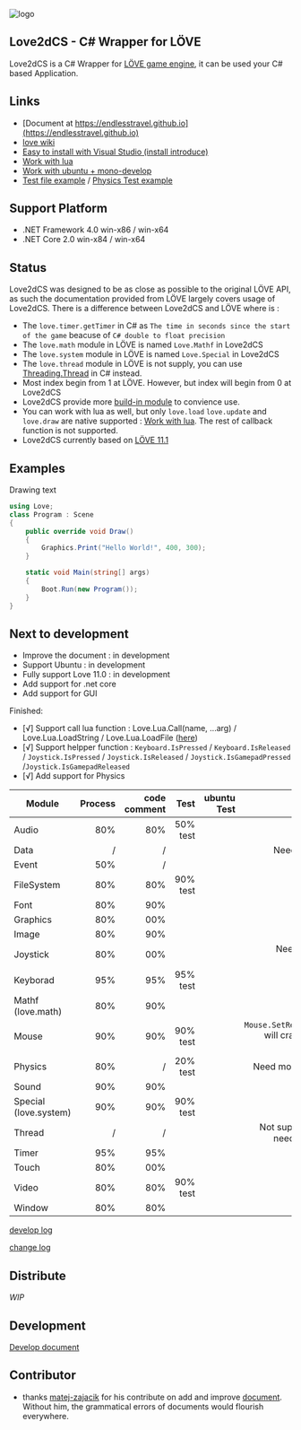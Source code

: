 
![logo](https://github.com/endlesstravel/Love2dCS/raw/master/img/logo.png "logo")

Love2dCS - C# Wrapper for LÖVE
---
Love2dCS is a C# Wrapper for [LÖVE game engine](https://love2d.org/), it can be used your C# based Application.

Links
---
* [Document at https://endlesstravel.github.io](https://endlesstravel.github.io)
* [love wiki](https://love2d.org/wiki/love)
* [Easy to install with Visual Studio (install introduce)](https://endlesstravel.github.io/#/tutorial/01.install)
* [Work with lua](https://endlesstravel.github.io/#/tutorial/05.use-lua)
* [Work with ubuntu + mono-develop](develop.md)
* [Test file example](csharp_src/Program.cs) / [Physics Test example](csharp_test/README.md)

Support Platform
---
* .NET Framework 4.0  win-x86 / win-x64
* .NET Core 2.0 win-x84 / win-x64

Status
---
Love2dCS was designed to be as close as possible to the original LÖVE API, as such the documentation provided from LÖVE largely covers usage of Love2dCS. There is a difference between Love2dCS and LÖVE where is :

* The `love.timer.getTimer` in C# as `The time in seconds since the start of the game` beacuse of `C# double to float precision`
* The `love.math` module in LÖVE is named `Love.Mathf` in Love2dCS
* The `love.system` module in LÖVE is named `Love.Special` in Love2dCS
* The `love.thread` module in LÖVE is not supply, you can use [Threading.Thread](https://docs.microsoft.com/en-us/dotnet/api/system.threading.thread) in C# instead.
* Most index begin from 1 at LÖVE. However, but index will begin from 0 at Love2dCS
* Love2dCS provide more [build-in module](https://endlesstravel.github.io/#/module/build-in-module-index) to convience use.
* You can work with lua as well, but only `love.load` `love.update` and `love.draw` are native supported : [Work with lua](https://endlesstravel.github.io/#/tutorial/05.use-lua). The rest of callback function is not supported.
* Love2dCS currently based on [LÖVE 11.1](https://love2d.org/wiki/11.1)

Examples
---

Drawing text
``` C#
using Love;
class Program : Scene
{
    public override void Draw()
    {
        Graphics.Print("Hello World!", 400, 300);
    }

    static void Main(string[] args)
    {
        Boot.Run(new Program());
    }
}
```

Next to development
---
 - Improve the document : in development
 - Support Ubuntu : in development
 - Fully support Love 11.0 : in development
 - Add support for .net core
 - Add support for GUI

 Finished:
 - [√] Support call lua function : Love.Lua.Call(name, ...arg) / Love.Lua.LoadString / Love.Lua.LoadFile ([here](https://endlesstravel.github.io/#/tutorial/05.use-lua))
 - [√] Support helpper function : `Keyboard.IsPressed` / `Keyboard.IsReleased` / `Joystick.IsPressed` / `Joystick.IsReleased` / `Joystick.IsGamepadPressed`  /`Joystick.IsGamepadReleased`
 - [√] Add support for Physics

| Module                | Process | code comment   |     Test      |   ubuntu Test    | Remark         |
| ----------------------|--------:|---------------:|--------------:|----------------:| --------------:|
| Audio                 | 80%     |      80%       |  50% test     |                 |                |
| Data                  |   /     |        /       |               |                 | Need to binding               |
| Event                 | 50%     |        /       |               |                 |                |
| FileSystem            | 80%     |      80%       |  90% test     |                 | [detail](Module-devlop-log.md#filesystem)           |
| Font                  | 80%     |      90%       |               |                 |                |
| Graphics              | 80%     |      00%       |               |                 |                |
| Image                 | 80%     |      90%       |               |                 |                |
| Joystick              | 80%     |      00%       |               |                 | Need add code comment               |
| Keyborad              | 95%     |      95%       |   95% test    |                 | [detail](Module-devlop-log.md#keyboard)               |
| Mathf (love.math)     | 80%     |      90%       |               |                 |                |
| Mouse                 | 90%     |      90%       |   90% test    |                 | `Mouse.SetRelativeMode` will crash, need to repair               |
| Physics               | 80%     |        /       |   20% test    |                 | Need more [test case](csharp_test/README.md)     |
| Sound                 | 90%     |      90%       |               |                 |                |
| Special (love.system) | 90%     |      90%       |   90% test    |                 |                |
| Thread                |   /     |        /       |               |                 | Not supported / No need to support   |
| Timer                 | 95%     |      95%       |               |                 |                |
| Touch                 | 80%     |      00%       |               |                 |                |
| Video                 | 80%     |      80%       |   90% test    |                 |                |
| Window                | 80%     |      80%       |               |                 |                |

[develop log](Module-devlop-log.md)

[change log](changelog.txt)

Distribute
---
*WIP*

Development
---
[Develop document](develop.md)

Contributor
---
* thanks [matej-zajacik](https://github.com/matej-zajacik) for his contribute on add and improve [document](https://github.com/endlesstravel/endlesstravel.github.io). Without him, the grammatical errors of documents would flourish everywhere.